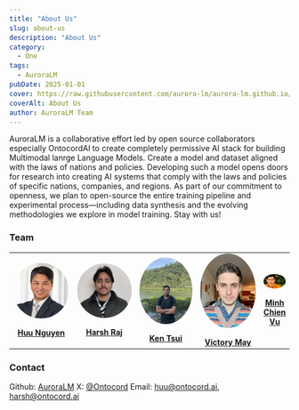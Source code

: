 ```yaml
---
title: "About Us"
slug: about-us
description: "About Us"
category:
  - One
tags:
  - AuroraLM
pubDate: 2025-01-01
cover: https://raw.githubusercontent.com/aurora-lm/aurora-lm.github.io/main/assets/images/about_us/aurora-lm-logo.png
coverAlt: About Us
author: AuroraLM Team
---
```


AuroraLM is a collaborative effort led by open source collaborators especially OntocordAI to create completely permissive AI stack for building Multimodal lanrge Language Models. Create a model and dataset aligned with the laws of nations and policies. Developing such a model opens doors for research into creating AI systems that comply with the laws and policies of specific nations, companies, and regions.
As part of our commitment to openness, we plan to open-source the entire training pipeline and experimental process—including data synthesis and the evolving methodologies we explore in model training. Stay with us!

### Team

<table style="table-layout: fixed; width: 100%; border-collapse: collapse;">
  <tr>
    <td style="width: 25%; text-align: center; vertical-align: middle; height: 150px;">
      <img 
        src="https://raw.githubusercontent.com/aurora-lm/aurora-lm.github.io/main/assets/images/about_us/huu.jpeg" 
        width="100" 
        style="display: block; margin: 0 auto; border-radius:50%;" 
      /><br>
      <strong><a href="https://www.linkedin.com/in/huu-ai-machine-learning/">Huu Nguyen</a></strong><br>
    </td>
    <td style="width: 25%; text-align: center; vertical-align: middle; height: 150px;">
      <img 
        src="https://raw.githubusercontent.com/aurora-lm/aurora-lm.github.io/main/assets/images/about_us/harsh.jpeg" 
        width="100" 
        style="display: block; margin: 0 auto; border-radius:50%;" 
      /><br>
      <strong><a href="https://harshraj172.github.io/">Harsh Raj</a></strong><br>
    </td>
    <td style="width: 25%; text-align: center; vertical-align: middle; height: 150px;">
      <img 
        src="https://raw.githubusercontent.com/aurora-lm/aurora-lm.github.io/main/assets/images/about_us/ken.jpg" 
        width="100" 
        style="display: block; margin: 0 auto; border-radius:50%;" 
      /><br>
      <strong><a href="https://github.com/kenhktsui">Ken Tsui</a></strong><br>
    </td>
    <td style="width: 25%; text-align: center; vertical-align: middle; height: 150px;">
      <img 
        src="https://raw.githubusercontent.com/aurora-lm/aurora-lm.github.io/main/assets/images/about_us/victor.jpg" 
        width="100" 
        style="display: block; margin: 0 auto; border-radius:50%;" 
      /><br>
      <strong><a href="https://mrcabbage972.github.io/">Victory May</a></strong><br>
    </td>
    <td style="width: 25%; text-align: center; vertical-align: middle; height: 150px;">
      <img 
        src="https://raw.githubusercontent.com/aurora-lm/aurora-lm.github.io/main/assets/images/about_us/chien.jpg" 
        width="100" 
        style="display: block; margin: 0 auto; border-radius:50%;" 
      /><br>
      <strong><a href="https://scholar.google.com/citations?user=wcbZoCgAAAAJ&hl=en">Minh Chien Vu</a></strong><br>
    </td>
  </tr>
</tr>
</table>






<!-- ### Acknowledgement
Members are funded by the [Berkeley Sky Computing ](https://sky.cs.berkeley.edu/). The compute resources are also generously supported by [Lambda Labs](https://lambdalabs.com/) and [Anyscale](https://www.anyscale.com/). -->

### Contact
<!-- X: [@Ontocord](https://x.com/Ontocord) -->

Github: [AuroraLM](https://github.com/aurora-lm)
X: [@Ontocord](https://x.com/Ontocord) 
Email: huu@ontocord.ai, harsh@ontocord.ai

<!-- Huggingface: [ontocord](https://huggingface.co/ontocord)
